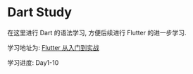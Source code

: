 # Dart Study

在这里进行 Dart 的语法学习, 方便后续进行 Flutter 的进一步学习.

学习地址为: [Flutter 从入门到实战](https://www.bilibili.com/video/BV1wR4Xz6EqG?p=11&vd_source=4b632a5371afb24708bed5f51d239c6e)

学习进度: Day1-10